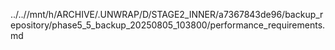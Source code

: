 ../..//mnt/h/ARCHIVE/.UNWRAP/D/STAGE2_INNER/a7367843de96/backup_repository/phase5_5_backup_20250805_103800/performance_requirements.md